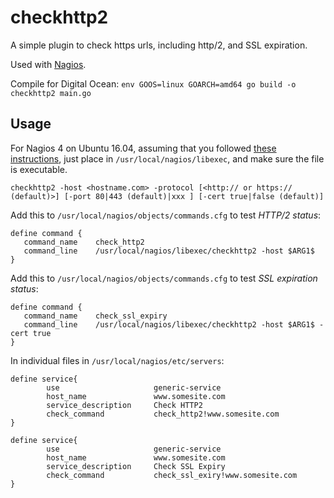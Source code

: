 # checkhttp2

A simple plugin to check https urls, including http/2, and SSL expiration.

Used with [Nagios](https://www.nagios.org/).

Compile for Digital Ocean: `env GOOS=linux GOARCH=amd64 go build -o checkhttp2 main.go`

## Usage

For Nagios 4 on Ubuntu 16.04, assuming that you followed [
these instructions](https://www.digitalocean.com/community/tutorials/how-to-install-nagios-4-and-monitor-your-servers-on-ubuntu-16-04),
just place in `/usr/local/nagios/libexec`, and make sure the file is executable.

~~~
checkhttp2 -host <hostname.com> -protocol [<http:// or https:// (default)>] [-port 80|443 (default)|xxx ] [-cert true|false (default)]
~~~


Add this to `/usr/local/nagios/objects/commands.cfg` to test *HTTP/2 status*:

~~~
define command {
   command_name    check_http2
   command_line    /usr/local/nagios/libexec/checkhttp2 -host $ARG1$
}
~~~


Add this to `/usr/local/nagios/objects/commands.cfg` to test *SSL expiration status*:

~~~
define command {
   command_name    check_ssl_expiry
   command_line    /usr/local/nagios/libexec/checkhttp2 -host $ARG1$ -cert true
}
~~~


In individual files in `/usr/local/nagios/etc/servers`:

~~~
define service{
        use                     generic-service
        host_name               www.somesite.com
        service_description     Check HTTP2
        check_command           check_http2!www.somesite.com
}

define service{
        use                     generic-service
        host_name               www.somesite.com
        service_description     Check SSL Expiry
        check_command           check_ssl_exiry!www.somesite.com
}
~~~